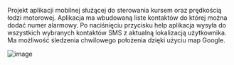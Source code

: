Projekt aplikacji mobilnej służącej do sterowania kursem oraz prędkością łodzi motorowej. Aplikacja ma wbudowaną liste kontaktów do której można dodać numer alarmowy. Po naciśnięciu przycisku help aplikacja wysyła do wszystkich wybranych kontaktów SMS z aktualną lokalizacją użytkownika. Ma możliwość śledzenia chwilowego położenia dzięki użyciu map Google.

   ![image](https://user-images.githubusercontent.com/94014639/224508393-d5709012-2af7-4d49-85bb-be1609b70321.png)
